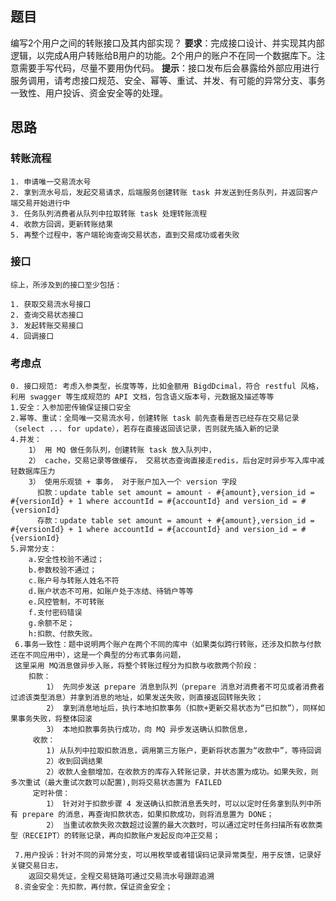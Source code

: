 ## 题目

编写2个用户之间的转账接口及其内部实现？
   **要求**：完成接口设计、并实现其内部逻辑，以完成A用户转账给B用户的功能。2个用户的账户不在同一个数据库下。注意需要手写代码，尽量不要用伪代码。
   **提示**：接口发布后会暴露给外部应用进行服务调用，请考虑接口规范、安全、幂等、重试、并发、有可能的异常分支、事务一致性、用户投诉、资金安全等的处理。
    
## 思路

### 转账流程
    
    1. 申请唯一交易流水号
    2. 拿到流水号后，发起交易请求，后端服务创建转账 task 并发送到任务队列，并返回客户端交易开始进行中
    3. 任务队列消费者从队列中拉取转账 task 处理转账流程
    4. 收款方回调，更新转账结果
    5. 再整个过程中，客户端轮询查询交易状态，直到交易成功或者失败
### 接口    
    综上，所涉及到的接口至少包括：
    
    1. 获取交易流水号接口
    2. 查询交易状态接口
    3. 发起转账交易接口
    4. 回调接口

### 考虑点
    0. 接口规范: 考虑入参类型，长度等等，比如金额用 BigdDcimal，符合 restful 风格，利用 swagger 等生成规范的 API 文档，包含语义版本号，元数据及描述等等
    1.安全：入参加密传输保证接口安全
    2.幂等、重试：全局唯一交易流水号，创建转账 task 前先查看是否已经存在交易记录（select ... for update），若存在直接返回该记录，否则就先插入新的记录
    4.并发：
        1） 用 MQ 做任务队列，创建转账 task 放入队列中，
        2） cache，交易记录等做缓存， 交易状态查询直接走redis，后台定时异步写入库中减轻数据库压力
        3） 使用乐观锁 + 事务， 对于账户加入一个 version 字段
          扣款：update table set amount = amount - #{amount},version_id =  #{versionId} + 1 where accountId = #{accountId} and version_id = #{versionId}
          存款：update table set amount = amount + #{amount},version_id =  #{versionId} + 1 where accountId = #{accountId} and version_id = #{versionId}
    5.异常分支：
        a.安全性校验不通过；
        b.参数校验不通过；
        c.账户号与转账人姓名不符
        d.账户状态不可用，如账户处于冻结、待销户等等
        e.风控管制，不可转账
        f.支付密码错误
        g.余额不足；
        h:扣款、付款失败。
     6.事务一致性：题中说明两个账户在两个不同的库中（如果类似跨行转账，还涉及扣款与付款还在不同应用中），这是一个典型的分布式事务问题，
     这里采用 MQ消息做异步入账，将整个转账过程分为扣款与收款两个阶段：
        扣款：
            1） 先同步发送 prepare 消息到队列（prepare 消息对消费者不可见或者消费者过滤该类型消息）并拿到消息的地址，如果发送失败，则直接返回转账失败；
            2） 拿到消息地址后，执行本地扣款事务（扣款+更新交易状态为“已扣款”），同样如果事务失败，将整体回滚
            3） 本地扣款事务执行成功，向 MQ 异步发送确认扣款信息，
         收款：
            1) 从队列中拉取扣款消息，调用第三方账户，更新将状态置为“收款中”，等待回调
            2）收到回调结果
            2）收款人金额增加，在收款方的库存入转账记录，并状态置为成功。如果失败，则多次重试（最大重试次数可以配置),则将交易状态置为 FAILED
         定时补偿：
            1） 针对对于扣款步骤 4 发送确认扣款消息丢失时，可以以定时任务拿到队列中所有 prepare 的消息，再查询扣款状态，如果扣款成功，则将消息置为 DONE；
            2） 当重试收款失败次数超过设置的最大次数时，可以通过定时任务扫描所有收款类型（RECEIPT）的转账记录，再向扣款账户发起反向冲正交易；

     7.用户投诉：针对不同的异常分支，可以用枚举或者错误码记录异常类型，用于反馈，记录好关键交易日志，
        返回交易凭证，全程交易链路可通过交易流水号跟踪追溯
     8.资金安全：先扣款，再付款，保证资金安全；
     
